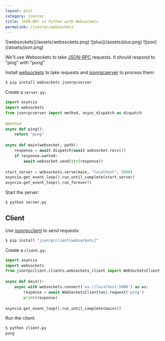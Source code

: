 ```yaml
---
layout: post
category: jsonrpc
title: JSON-RPC in Python with Websockets
permalink: /jsonrpc/websockets
---
```

<div class="wide-logos" markdown="1">
![websockets](/assets/websockets.png)
![plus](/assets/plus.png)
![json](/assets/json.png)
</div>

We'll use Websockets to take [JSON-RPC](http://www.jsonrpc.org/) requests. It
should respond to "ping" with "pong".

Install [websockets](http://websockets.readthedocs.io/) to take requests and
[jsonrpcserver](http://jsonrpcserver.readthedocs.io/) to process them:

```sh
$ pip install websockets jsonrpcserver
```
Create a `server.py`:

```python
import asyncio
import websockets
from jsonrpcserver import method, async_dispatch as dispatch

@method
async def ping():
    return "pong"

async def main(websocket, path):
    response = await dispatch(await websocket.recv())
    if response.wanted:
        await websocket.send(str(response))

start_server = websockets.serve(main, "localhost", 5000)
asyncio.get_event_loop().run_until_complete(start_server)
asyncio.get_event_loop().run_forever()
```
Start the server:

```sh
$ python server.py
```

## Client

Use [jsonrpcclient](http://jsonrpcclient.readthedocs.io/) to send requests:

```sh
$ pip install "jsonrpcclient[websockets]"
```
Create a `client.py`:

```python
import asyncio
import websockets
from jsonrpcclient.clients.websockets_client import WebSocketsClient

async def main():
    async with websockets.connect('ws://localhost:5000') as ws:
        response = await WebSocketsClient(ws).request('ping')
        print(response)

asyncio.get_event_loop().run_until_complete(main())
```
Run the client:

```sh
$ python client.py
pong
```

